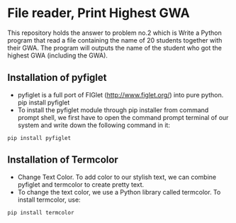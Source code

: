 # File reader, Print Highest GWA
This repository holds the answer to problem no.2 which is Write a Python program that read a file containing the name of 20 students together with their GWA. The program will outputs the name of the student who got the highest GWA (including the GWA).
## Installation of pyfiglet
  - pyfiglet is a full port of FIGlet (http://www.figlet.org/) into pure python.
pip install pyfiglet
  - To install the pyfiglet module through pip installer from command prompt shell, we first have to open the command prompt terminal of our system and write down the following command in it:
```
pip install pyfiglet
```
## Installation of Termcolor
 - Change Text Color. To add color to our stylish text, we can combine pyfiglet and termcolor to create pretty text. 
 - To change the text color, we use a Python library called termcolor. To install termcolor, use:
 ```
 pip install termcolor
 ```
